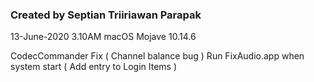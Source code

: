 ### Created by Septian Triiriawan Parapak
13-June-2020 3.10AM
macOS Mojave 10.14.6

CodecCommander Fix ( Channel balance bug )
Run FixAudio.app when system start ( Add entry to Login Items )
